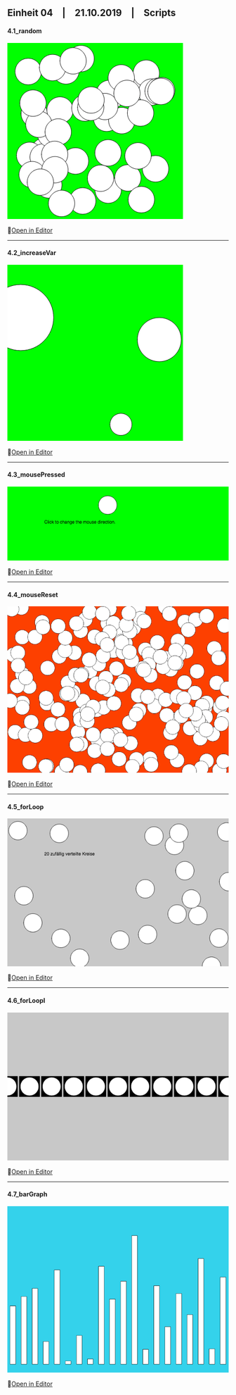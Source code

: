 ## Einheit 04&emsp;|&emsp;21.10.2019&emsp;|&emsp;Scripts

#### 4.1_random

![Image 4.1](media/4_1.png)

🔗[Open in Editor](https://editor.p5js.org/trych/sketches/E2KQrMXFa)

---

#### 4.2_increaseVar

![Image 4.2](media/4_2.png)

🔗[Open in Editor](https://editor.p5js.org/trych/sketches/FNUgEcELM)

---

#### 4.3_mousePressed

![Image 4.3](media/4_3.png)

🔗[Open in Editor](https://editor.p5js.org/trych/sketches/31Bgh68VF)

---

#### 4.4_mouseReset

![Image 4.4](media/4_4.png)

🔗[Open in Editor](https://editor.p5js.org/trych/sketches/-6jjHbB2t)

---

#### 4.5_forLoop

![Image 4.5](media/4_5.png)

🔗[Open in Editor](https://editor.p5js.org/trych/sketches/-wMM58W3F)

---

#### 4.6_forLoopI

![Image 4.6](media/4_6.png)

🔗[Open in Editor](https://editor.p5js.org/trych/sketches/VANZzLjNi)

---

#### 4.7_barGraph

![Image 4.7](media/4_7.png)

🔗[Open in Editor](https://editor.p5js.org/trych/sketches/4sd6Q_mXW)
